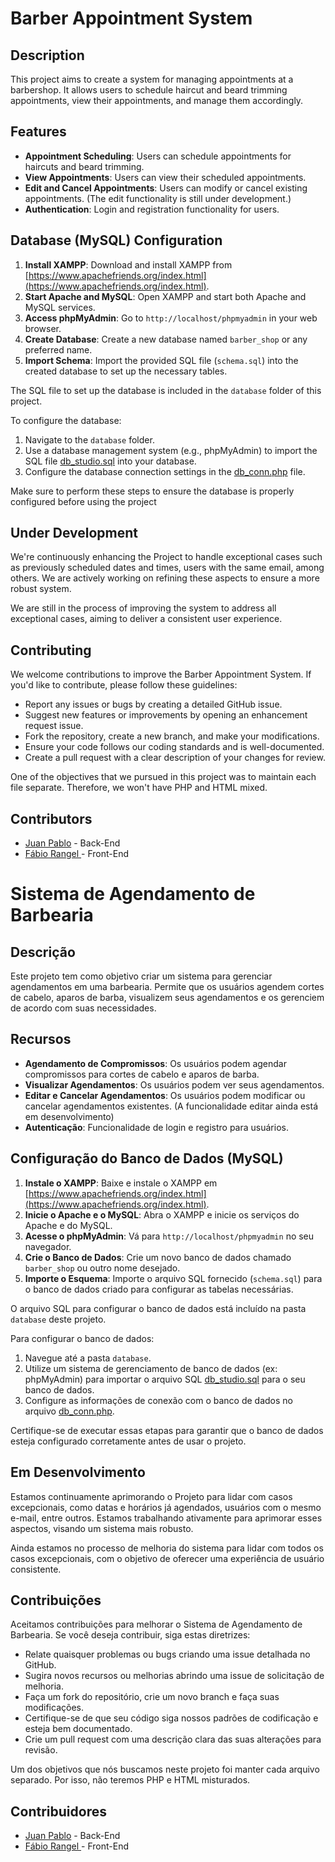 # Barber Appointment System

## Description

This project aims to create a system for managing appointments at a barbershop. It allows users to schedule haircut and beard trimming appointments, view their appointments, and manage them accordingly.

## Features

- **Appointment Scheduling**: Users can schedule appointments for haircuts and beard trimming.
- **View Appointments**: Users can view their scheduled appointments.
- **Edit and Cancel Appointments**: Users can modify or cancel existing appointments. (The edit functionality is still under development.)
- **Authentication**: Login and registration functionality for users.

## Database (MySQL) Configuration

1. **Install XAMPP**: Download and install XAMPP from [https://www.apachefriends.org/index.html](https://www.apachefriends.org/index.html).
2. **Start Apache and MySQL**: Open XAMPP and start both Apache and MySQL services.
3. **Access phpMyAdmin**: Go to `http://localhost/phpmyadmin` in your web browser.
4. **Create Database**: Create a new database named `barber_shop` or any preferred name.
5. **Import Schema**: Import the provided SQL file (`schema.sql`) into the created database to set up the necessary tables.

The SQL file to set up the database is included in the `database` folder of this project.

To configure the database:
1. Navigate to the `database` folder.
2. Use a database management system (e.g., phpMyAdmin) to import the SQL file [db_studio.sql](SQL/db_studio.sql) into your database.
3. Configure the database connection settings in the [db_conn.php](php/db_conn.php) file.

Make sure to perform these steps to ensure the database is properly configured before using the project

## Under Development

We're continuously enhancing the Project to handle exceptional cases such as previously scheduled dates and times, users with the same email, among others. We are actively working on refining these aspects to ensure a more robust system.

We are still in the process of improving the system to address all exceptional cases, aiming to deliver a consistent user experience.

## Contributing

We welcome contributions to improve the Barber Appointment System. If you'd like to contribute, please follow these guidelines:

- Report any issues or bugs by creating a detailed GitHub issue.
- Suggest new features or improvements by opening an enhancement request issue.
- Fork the repository, create a new branch, and make your modifications.
- Ensure your code follows our coding standards and is well-documented.
- Create a pull request with a clear description of your changes for review.

One of the objectives that we pursued in this project was to maintain each file separate. Therefore, we won't have PHP and HTML mixed.

## Contributors

- [Juan Pablo](https://github.com/pablobdss) - Back-End
- [Fábio Rangel ](https://github.com/fabiords07) - Front-End

# Sistema de Agendamento de Barbearia

## Descrição

Este projeto tem como objetivo criar um sistema para gerenciar agendamentos em uma barbearia. Permite que os usuários agendem cortes de cabelo, aparos de barba, visualizem seus agendamentos e os gerenciem de acordo com suas necessidades.

## Recursos

- **Agendamento de Compromissos**: Os usuários podem agendar compromissos para cortes de cabelo e aparos de barba.
- **Visualizar Agendamentos**: Os usuários podem ver seus agendamentos.
- **Editar e Cancelar Agendamentos**: Os usuários podem modificar ou cancelar agendamentos existentes. (A funcionalidade editar ainda está em desenvolvimento)
- **Autenticação**: Funcionalidade de login e registro para usuários.

## Configuração do Banco de Dados (MySQL)

1. **Instale o XAMPP**: Baixe e instale o XAMPP em [https://www.apachefriends.org/index.html](https://www.apachefriends.org/index.html).
2. **Inicie o Apache e o MySQL**: Abra o XAMPP e inicie os serviços do Apache e do MySQL.
3. **Acesse o phpMyAdmin**: Vá para `http://localhost/phpmyadmin` no seu navegador.
4. **Crie o Banco de Dados**: Crie um novo banco de dados chamado `barber_shop` ou outro nome desejado.
5. **Importe o Esquema**: Importe o arquivo SQL fornecido (`schema.sql`) para o banco de dados criado para configurar as tabelas necessárias.

O arquivo SQL para configurar o banco de dados está incluído na pasta `database` deste projeto.

Para configurar o banco de dados:
1. Navegue até a pasta `database`.
2. Utilize um sistema de gerenciamento de banco de dados (ex: phpMyAdmin) para importar o arquivo SQL [db_studio.sql](SQL/db_studio.sql) para o seu banco de dados.
3. Configure as informações de conexão com o banco de dados no arquivo [db_conn.php](php/db_conn.php).

Certifique-se de executar essas etapas para garantir que o banco de dados esteja configurado corretamente antes de usar o projeto.

## Em Desenvolvimento

Estamos continuamente aprimorando o Projeto para lidar com casos excepcionais, como datas e horários já agendados, usuários com o mesmo e-mail, entre outros. Estamos trabalhando ativamente para aprimorar esses aspectos, visando um sistema mais robusto.

Ainda estamos no processo de melhoria do sistema para lidar com todos os casos excepcionais, com o objetivo de oferecer uma experiência de usuário consistente.

## Contribuições

Aceitamos contribuições para melhorar o Sistema de Agendamento de Barbearia. Se você deseja contribuir, siga estas diretrizes:

- Relate quaisquer problemas ou bugs criando uma issue detalhada no GitHub.
- Sugira novos recursos ou melhorias abrindo uma issue de solicitação de melhoria.
- Faça um fork do repositório, crie um novo branch e faça suas modificações.
- Certifique-se de que seu código siga nossos padrões de codificação e esteja bem documentado.
- Crie um pull request com uma descrição clara das suas alterações para revisão.

Um dos objetivos que nós buscamos neste projeto foi manter cada arquivo separado. Por isso, não teremos PHP e HTML misturados.

## Contribuidores

- [Juan Pablo](https://github.com/pablobdss) - Back-End
- [Fábio Rangel ](https://github.com/fabiords07) - Front-End
